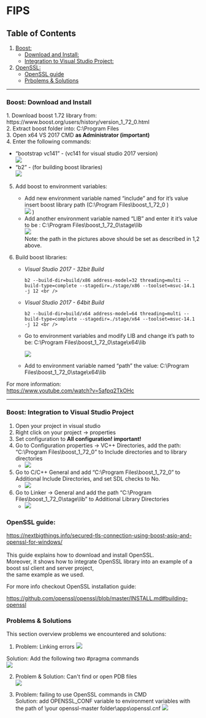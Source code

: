 # FIPS
## Table of Contents  
1. [Boost:](#boost)
   - [Download and Install:](#boost_download_and_install)
   - [Integration to Visual Studio Project:](#integration)
2. [OpenSSL:](#openssl)  
   - [OpenSSL guide](#openssl_guide)
   - [Prbolems & Solutions](#openssl_problems_solutions)

_______
### Boost: Download and Install ###
<a name="boost"/>
<a name="boost_download_and_install"/>
1. Download boost 1.72 library from: https://www.boost.org/users/history/version_1_72_0.html <br />
2. Extract boost folder into: C:\Program Files <br />
3. Open x64 VS 2017 CMD <b> as Administrator (important) </b><br />
4. Enter the following commands:

   - “bootstrap vc141” - (vc141 for visual studio 2017 version)<br />
     ![](README-pictures/boost1.PNG)
   - “b2” - (for building boost libraries)<br />
      ![](README-pictures/boost2.PNG)
      
5. Add boost to environment variables:

   - Add new environment variable named “include” and for it’s value insert boost library path (C:\Program Files\boost_1_72_0 )<br />
     ![](README-pictures/boost3.PNG) )<br />
   - Add another environment variable named “LIB” and enter it it’s value to be : C:\Program Files\boost_1_72_0\stage\lib <br />
     ![](README-pictures/boost4.PNG)<br />
Note: the path in the pictures above should be set  as described in 1,2 above.<br />
 6. Build boost libraries:
    -  *Visual Studio 2017 - 32bit Build* <br /> 
    
          ```
          b2 --build-dir=build/x86 address-model=32 threading=multi --build-type=complete --stagedir=./stage/x86 --toolset=msvc-14.1 -j 12 <br />
          ```
 
    -  *Visual Studio 2017 - 64bit Build* <br />
    
          ```
          b2 --build-dir=build/x64 address-model=64 threading=multi --build-type=complete --stagedir=./stage/x64 --toolset=msvc-14.1 -j 12 <br />
          ```
  
    - Go to environment variables and modify LIB and change it’s path to be: C:\Program Files\boost_1_72_0\stage\x64\lib
    
      ![](README-pictures/boost7.PNG)<br />
    - Add to environment variable named “path” the value: C:\Program Files\boost_1_72_0\stage\x64\lib

For more information:<br />
https://www.youtube.com/watch?v=5afpq2TkOHc
 _____ 
 
### Boost: Integration to Visual Studio Project ###
<a name="integration"/>

  1. Open your project in visual studio <br />
  2. Right click on your project -> properties <br />
  3. Set configuration to <b> All configuration! important! </b> <br />
  4. Go to Configuration properties -> VC++ Directories, add the path: “C:\Program Files\boost_1_72_0”  to Include directories and to library directories
      -  ![](README-pictures/boost8.PNG)<br />
  5. Go to C/C++ General and add “C:\Program Files\boost_1_72_0”  to Additional Include Directories, and set SDL checks to No.
      -  ![](README-pictures/boost9.PNG)<br />
  6. Go to Linker -> General and add the path “C:\Program Files\boost_1_72_0\stage\lib” to  Additional Library Directories
      - ![](README-pictures/boost10.PNG)<br />

### OpenSSL guide: ###
<a name="openssl"/>
<a name="openssl_guide"/>

https://nextbigthings.info/secured-tls-connection-using-boost-asio-and-openssl-for-windows/ <br /> <br />
This guide explains how to download and  install OpenSSL. <br />
Moreover, it shows how to integrate OpenSSL library into an example of a boost ssl client and server project,<br /> the same example as we used. <br />

For more info checkout OpenSSL installation guide: <br /> 

https://github.com/openssl/openssl/blob/master/INSTALL.md#building-openssl


### Problems & Solutions ###
<a name="openssl_problems_solutions"/>

This section overview problems we encountered and solutions: </br>

1. Problem: Linking errors
![](README-pictures/openssl1.PNG)<br />

Solution: Add the following two #pragma commands <br />
![](README-pictures/openssl2.JPG)

2. Problem & Solution: Can't find or open PDB files </br>
![](README-pictures/openssl3.JPG)

3. Problem: failing to use OpenSSL commands in CMD </br>
   Solution: add OPENSSL_CONF variable to environment variables with the path of \your openssl-master folder\apps\openssl.cnf 
   ![](README-pictures/openssl4.PNG)

